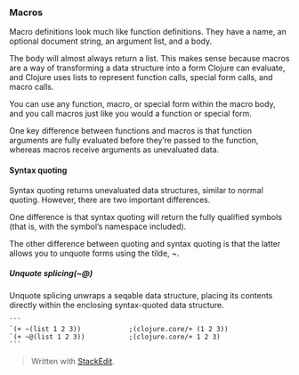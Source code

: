 ### Macros  

Macro definitions look much like function definitions. They have a name, an
optional document string, an argument list, and a body.    

The body will almost always return a list. This makes sense because macros are
a way of transforming a data structure into a form Clojure can evaluate, and
Clojure uses lists to represent function calls, special form calls, and macro
calls. 

You can use any function, macro, or special form within the macro body, and you
call macros just like you would a function or special form.

One key difference between functions and macros is that function arguments are
fully evaluated before they’re passed to the function, whereas macros receive
arguments as unevaluated data. 

#### Syntax quoting 

Syntax quoting returns unevaluated data structures, similar to normal quoting.
However, there are two important differences. 

One difference is that syntax quoting will return the fully qualified symbols
(that is, with the symbol’s namespace included). 

The other difference between quoting and syntax quoting is that the latter
allows you to unquote forms using the tilde, ~. 

##### Unquote splicing(~@)

Unquote splicing unwraps a seqable data structure, placing its contents directly
within the enclosing syntax-quoted data structure.

    ```
    `(+ ~(list 1 2 3))            ;(clojure.core/+ (1 2 3))
    `(+ ~@(list 1 2 3))           ;(clojure.core/+ 1 2 3)
    ```



> Written with [StackEdit](https://stackedit.io/).
